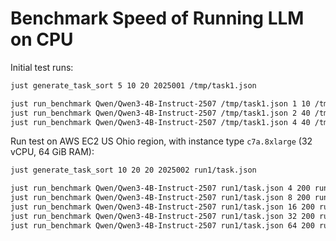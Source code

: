 # Benchmark Speed of Running LLM on CPU

Initial test runs:

```bash
just generate_task_sort 5 10 20 2025001 /tmp/task1.json

just run_benchmark Qwen/Qwen3-4B-Instruct-2507 /tmp/task1.json 1 10 /tmp/out1-1.json
just run_benchmark Qwen/Qwen3-4B-Instruct-2507 /tmp/task1.json 2 40 /tmp/out1-2.json
just run_benchmark Qwen/Qwen3-4B-Instruct-2507 /tmp/task1.json 4 40 /tmp/out1-4.json
```

Run test on AWS EC2 US Ohio region, with instance type `c7a.8xlarge` (32 vCPU, 64 GiB RAM):

```bash
just generate_task_sort 10 20 20 2025002 run1/task.json

just run_benchmark Qwen/Qwen3-4B-Instruct-2507 run1/task.json 4 200 run1/out-4.json
just run_benchmark Qwen/Qwen3-4B-Instruct-2507 run1/task.json 8 200 run1/out-8.json
just run_benchmark Qwen/Qwen3-4B-Instruct-2507 run1/task.json 16 200 run1/out-16.json
just run_benchmark Qwen/Qwen3-4B-Instruct-2507 run1/task.json 32 200 run1/out-32.json
just run_benchmark Qwen/Qwen3-4B-Instruct-2507 run1/task.json 64 200 run1/out-64.json
```
